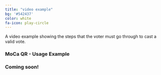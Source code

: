 ```yaml
---
title: "video example"
bg: '#542437'
color: white
fa-icon: play-circle
---
```


A video example showing the steps that the voter must go through to cast a valid vote.

### MoCa QR - Usage Example

<!-- <div class="icontain"><iframe src="//www.youtube.com/embed/OjIyG34ggUg" allowfullscreen></iframe></div> -->

### **Coming soon!**
